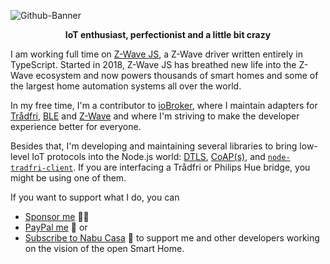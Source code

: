 ![Github-Banner](https://user-images.githubusercontent.com/17641229/124520771-bfd00200-dded-11eb-9993-b2b221166b99.png)

<p align="center">
  <b>IoT enthusiast, perfectionist and a little bit crazy</b>
</p>

I am working full time on [Z-Wave JS](https://github.com/zwave-js/node-zwave-js), a Z-Wave driver written entirely in TypeScript. Started in 2018, Z-Wave JS has breathed new life into the Z-Wave ecosystem and now powers thousands of smart homes and some of the largest home automation systems all over the world.

In my free time, I'm a contributor to [ioBroker](https://www.iobroker.net/), where I maintain adapters for [Trådfri](https://github.com/AlCalzone/ioBroker.tradfri), [BLE](https://github.com/AlCalzone/ioBroker.ble) and [Z-Wave](https://github.com/AlCalzone/ioBroker.zwave2/) and where I'm striving to make the developer experience better for everyone.

Besides that, I'm developing and maintaining several libraries to bring low-level IoT protocols into the Node.js world: [DTLS](https://github.com/AlCalzone/node-dtls-client), [CoAP(s)](https://github.com/AlCalzone/node-coap-client), and [`node-tradfri-client`](https://github.com/AlCalzone/node-tradfri-client). If you are interfacing a Trådfri or Philips Hue bridge, you might be using one of them.

If you want to support what I do, you can 
* [Sponsor me](https://github.com/sponsors/AlCalzone/) 💪🏻
* [PayPal me](https://paypal.me/dgriesel) 💸 or
* [Subscribe to Nabu Casa](https://www.nabucasa.com/) 🏡 to support me and other developers working on the vision of the open Smart Home.
